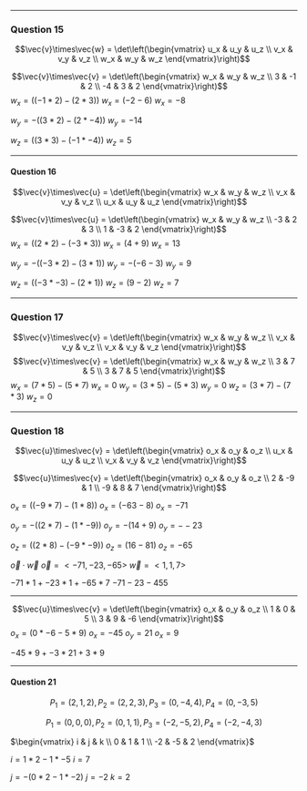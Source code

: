 
---
### Question 15

$$\vec{v}\times\vec{w} = \det\left(\begin{vmatrix} u_x & u_y & u_z \\ v_x & v_y & v_z \\ w_x & w_y & w_z   \end{vmatrix}\right)$$

$$\vec{v}\times\vec{v} = \det\left(\begin{vmatrix} w_x & w_y & w_z \\ 3 & -1 & 2 \\ -4 & 3 & 2   \end{vmatrix}\right)$$
$w_x=((-1*2)-(2*3))$
$w_x=(-2-6)$
$w_x= -8$

$w_y=-((3*2)-(2*-4))$
$w_y=-14$

$w_z=((3*3)-(-1*-4))$
$w_z=5$


---

#### Question 16

$$\vec{v}\times\vec{u} = \det\left(\begin{vmatrix} w_x & w_y & w_z \\ v_x & v_y & v_z \\ u_x & u_y & u_z   \end{vmatrix}\right)$$

$$\vec{v}\times\vec{u} = \det\left(\begin{vmatrix} w_x & w_y & w_z \\ -3 & 2 & 3 \\ 1 & -3 & 2   \end{vmatrix}\right)$$
$w_x=((2*2)-(-3*3))$
$w_x=(4+9)$
$w_x=13$

$w_y=-((-3*2)-(3*1))$
$w_y = -(-6-3)$
$w_y = 9$

$w_z=((-3*-3)-(2*1))$
$w_z=(9-2)$
$w_z=7$

---
### Question 17
$$\vec{v}\times\vec{v} = \det\left(\begin{vmatrix} w_x & w_y & w_z \\ v_x & v_y & v_z \\ v_x & v_y & v_z   \end{vmatrix}\right)$$
$$\vec{v}\times\vec{v} = \det\left(\begin{vmatrix} w_x & w_y & w_z \\ 3 & 7 & 5 \\ 3 & 7 & 5   \end{vmatrix}\right)$$
$w_x=(7*5)-(5*7)$
$w_x=0$
$w_y=(3*5)-(5*3)$
$w_y=0$
$w_z=(3*7)-(7*3)$
$w_z=0$


---

### Question 18

$$\vec{u}\times\vec{v} = \det\left(\begin{vmatrix} o_x & o_y & o_z \\ u_x & u_y & u_z \\ v_x & v_y & v_z   \end{vmatrix}\right)$$

$$\vec{u}\times\vec{v} = \det\left(\begin{vmatrix} o_x & o_y & o_z \\ 2 & -9 & 1 \\ -9 & 8 & 7   \end{vmatrix}\right)$$

$o_x=((-9*7)-(1*8))$
$o_x=(-63-8)$
$o_x=-71$

$o_y=-((2*7)-(1*-9))$
$o_y=-(14+9)$
$o_y=--23$

$o_z=((2*8)-(-9*-9))$
$o_z=(16-81)$
$o_z=-65$

$\vec{o}\cdot\vec{w}$
$\vec{o}=<-71,-23,-65>$
$\vec{w}=<1,1,7>$

$-71*1+-23*1+-65*7$
$-71-23-455$



---

$$\vec{u}\times\vec{v} = \det\left(\begin{vmatrix} o_x & o_y & o_z \\ 1 & 0 & 5 \\ 3 & 9 & -6   \end{vmatrix}\right)$$
$o_x=(0*-6 - 5*9)$
$o_x=-45$
$o_y=21$
$o_x=9$

$-45*9+-3*21+3*9$

---

#### Question 21


$$P_1 = (2,1,2), P_2=(2,2,3), P_3=(0,-4,4), P_4=(0,-3,5)$$


$$P_1 = (0,0,0), P_2=(0,1,1), P_3=(-2,-5,2), P_4=(-2,-4,3)$$

$\begin{vmatrix} i & j & k \\ 0 & 1 & 1 \\ -2 & -5 & 2 \end{vmatrix}$

$i = 1*2 - 1 * -5$
$i = 7$

$j = -(0 * 2 - 1 * -2)$
$j = -2$
$k = 2$


